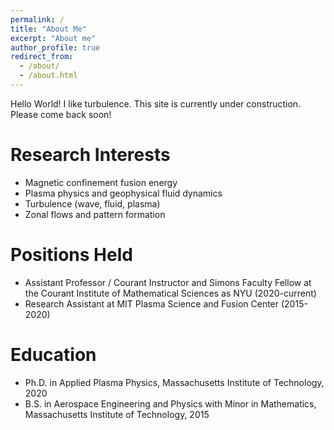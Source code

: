 ```yaml
---
permalink: /
title: "About Me"
excerpt: "About me"
author_profile: true
redirect_from: 
  - /about/
  - /about.html
---
```


Hello World! I like turbulence. This site is currently under construction. Please come back soon!

Research Interests
======
* Magnetic confinement fusion energy
* Plasma physics and geophysical fluid dynamics
* Turbulence (wave, fluid, plasma)
* Zonal flows and pattern formation

Positions Held
======
* Assistant Professor / Courant Instructor and Simons Faculty Fellow at the Courant Institute of Mathematical Sciences as NYU (2020-current)
* Research Assistant at MIT Plasma Science and Fusion Center (2015-2020)

Education
======
* Ph.D. in Applied Plasma Physics, Massachusetts Institute of Technology, 2020
* B.S. in Aerospace Engineering and Physics with Minor in Mathematics, Massachusetts Institute of Technology, 2015

